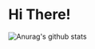 # Hi There! 
![Anurag's github stats](https://github-readme-stats.vercel.app/api?username=serdg0&show_icons=true&bg_color=)
